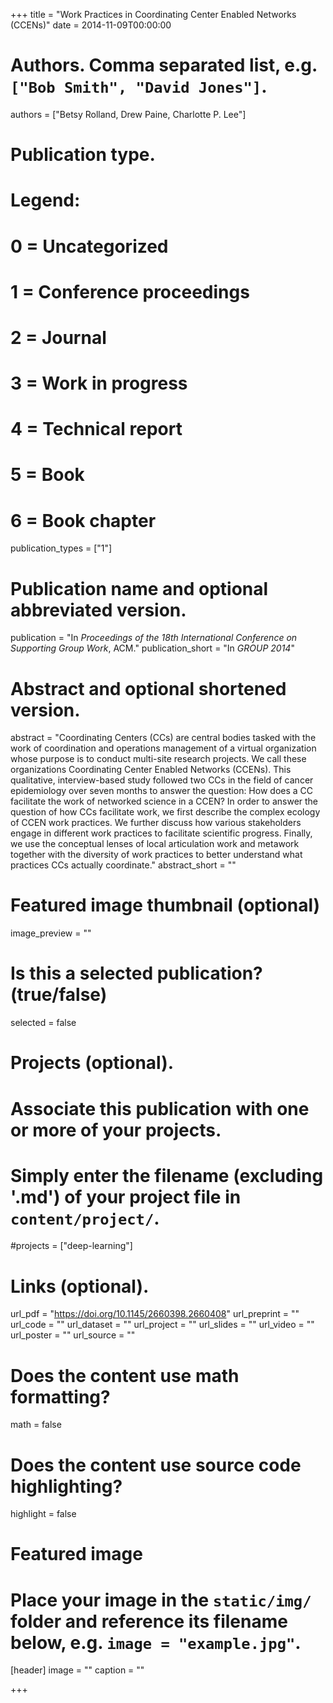 +++
title = "Work Practices in Coordinating Center Enabled Networks (CCENs)"
date = 2014-11-09T00:00:00

# Authors. Comma separated list, e.g. `["Bob Smith", "David Jones"]`.
authors = ["Betsy Rolland, Drew Paine, Charlotte P. Lee"]

# Publication type.
# Legend:
# 0 = Uncategorized
# 1 = Conference proceedings
# 2 = Journal
# 3 = Work in progress
# 4 = Technical report
# 5 = Book
# 6 = Book chapter
publication_types = ["1"]

# Publication name and optional abbreviated version.
publication = "In *Proceedings of the 18th International Conference on Supporting Group Work*, ACM."
publication_short = "In *GROUP 2014*"

# Abstract and optional shortened version.
abstract = "Coordinating Centers (CCs) are central bodies tasked with the work of coordination and operations management of a virtual organization whose purpose is to conduct multi-site research projects. We call these organizations Coordinating Center Enabled Networks (CCENs). This qualitative, interview-based study followed two CCs in the field of cancer epidemiology over seven months to answer the question: How does a CC facilitate the work of networked science in a CCEN? In order to answer the question of how CCs facilitate work, we first describe the complex ecology of CCEN work practices. We further discuss how various stakeholders engage in different work practices to facilitate scientific progress. Finally, we use the conceptual lenses of local articulation work and metawork together with the diversity of work practices to better understand what practices CCs actually coordinate."
abstract_short = ""

# Featured image thumbnail (optional)
image_preview = ""

# Is this a selected publication? (true/false)
selected = false

# Projects (optional).
#   Associate this publication with one or more of your projects.
#   Simply enter the filename (excluding '.md') of your project file in `content/project/`.
#projects = ["deep-learning"]

# Links (optional).
url_pdf = "https://doi.org/10.1145/2660398.2660408"
url_preprint = ""
url_code = ""
url_dataset = ""
url_project = ""
url_slides = ""
url_video = ""
url_poster = ""
url_source = ""

# Does the content use math formatting?
math = false

# Does the content use source code highlighting?
highlight = false

# Featured image
# Place your image in the `static/img/` folder and reference its filename below, e.g. `image = "example.jpg"`.
[header]
image = ""
caption = ""

+++
